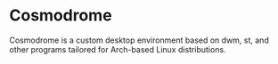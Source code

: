 # Cosmodrome

Cosmodrome is a custom desktop environment based on dwm, st, and other programs tailored for Arch-based Linux distributions.

